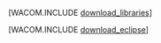 <properties linkid="java-download-windows" urlDisplayName="Download for Windows" pageTitle="下载 Azure SDK for Java (Windows)" metaKeywords="Azure SDK Java, Azure Java Maven, Azure Maven, Azure plugin for Eclipse, Azure Eclipse Java" description="下载 Azure SDK for Java。针对 Maven 提供的代码。针对 Azure Plugin for Eclipse with Java 提供的安装步骤。" metaCanonical="" disqusComments="1" umbracoNaviHide="1" services="" documentationCenter="Java" title="Download the Azure SDK for Java" authors="robmcm" solutions="" manager="wpickett" editor="mollybos" scriptId="" videoId="" />
<tags 
	ms.service="multiple" 
	ms.date="06/03/2015" 
	wacn.date="10/3/2015"/>

[WACOM.INCLUDE [download\_libraries](../includes/download_libraries.md)]


[WACOM.INCLUDE [download\_eclipse](../includes/download_eclipse.md)]
